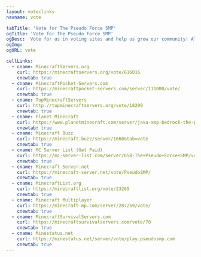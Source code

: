 ```yaml
---
layout: voteclinks
navname: vote

tabTitle: 'Vote for The Pseudo Force SMP'
ogTitle: 'Vote for The Pseudo Force SMP'
ogDesc: 'Vote for us in voting sites and help us grow our community! Also get rewards for doing so!'
ogImg: 
ogURL: vote

cellLinks:
  - cname: MinecraftServers.org
    curl: https://minecraftservers.org/vote/616016
    cnewtab: true
  - cname: MinecraftPocket-Servers.com
    curl: https://minecraftpocket-servers.com/server/111000/vote/
    cnewtab: true
  - cname: TopMinecraftServers
    curl: http://topminecraftservers.org/vote/18209
    cnewtab: true
  - cname: Planet Minecraft
    curl: https://www.planetminecraft.com/server/java-amp-bedrock-the-pseudo-force-smp/vote/
    cnewtab: true
  - cname: Minecraft Buzz
    curl: https://minecraft.buzz/server/1660&tab=vote
    cnewtab: true
  - cname: MC Server List (Get Paid)
    curl: https://mc-server-list.com/server/658-The+Pseudo+Force+SMP/vote/
    cnewtab: true
  - cname: Minecraft-Server.net
    curl: https://minecraft-server.net/vote/PseudoSMP/
    cnewtab: true
  - cname: MinecraftList.org
    curl: https://minecraftlist.org/vote/23265
    cnewtab: true
  - cname: Minecraft Multiplayer
    curl: https://minecraft-mp.com/server/287259/vote/
    cnewtab: true
  - cname: MinecraftSurvivalServers.com
    curl: https://minecraftsurvivalservers.com/vote/70
    cnewtab: true
  - cname: Minestatus.net
    curl: https://minestatus.net/server/vote/play.pseudosmp.com
    cnewtab: true
---
```


